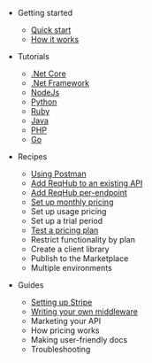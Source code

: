 - Getting started

  - [Quick start](getting-started/quickstart.md)
  - [How it works](getting-started/overview.md)

- Tutorials

  - [.Net Core](tutorials/netcore.md)
  - [.Net Framework](tutorials/netframework.md)
  - [NodeJs](tutorials/nodejs.md)
  - [Python](tutorials/python.md)
  - [Ruby](tutorials/ruby.md)
  - [Java](tutorials/java.md)
  - [PHP](tutorials/php.md)
  - [Go](tutorials/go.md)

- Recipes

  - [Using Postman](recipes/postman.md)
  - [Add ReqHub to an existing API](recipes/existing-api.md)
  - [Add ReqHub per-endpoint](recipes/per-endpoint.md)
  - [Set up monthly pricing](recipes/monthly-pricing.md)
  - Set up usage pricing
  - Set up a trial period
  - [Test a pricing plan](recipes/simulating-pricing-plans.md)
  - Restrict functionality by plan
  - Create a client library
  - Publish to the Marketplace
  - Multiple environments

- Guides

  - [Setting up Stripe](guides/setting-up-stripe.md)
  - [Writing your own middleware](guides/middleware.md)
  - Marketing your API
  - How pricing works
  - Making user-friendly docs
  - Troubleshooting

